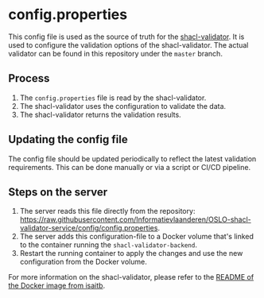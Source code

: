 # config.properties

This config file is used as the source of truth for the [shacl-validator](https://data.vlaanderen.be/shacl-validator). It is used to configure the validation options of the shacl-validator. The actual validator can be found in this repository under the `master` branch.

## Process

1. The `config.properties` file is read by the shacl-validator.
2. The shacl-validator uses the configuration to validate the data.
3. The shacl-validator returns the validation results.

## Updating the config file

The config file should be updated periodically to reflect the latest validation requirements. This can be done manually or via a script or CI/CD pipeline.

## Steps on the server

1. The server reads this file directly from the repository: https://raw.githubusercontent.com/Informatievlaanderen/OSLO-shacl-validator-service/config/config.properties.
2. The server adds this configuration-file to a Docker volume that's linked to the container running the `shacl-validator-backend`. 
3. Restart the running container to apply the changes and use the new configuration from the Docker volume.

For more information on the shacl-validator, please refer to the [README of the Docker image from isaitb](https://hub.docker.com/r/isaitb/shacl-validator).